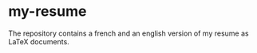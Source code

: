 # my-resume
The repository contains a french and an english version of my resume as LaTeX documents.
